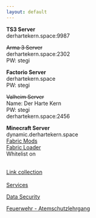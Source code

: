 ```yaml
---
layout: default
---
```

**TS3 Server**\
derhartekern.space:9987

~~Arma 3 Server~~\
derhartekern.space:2302\
PW: stegi

**Factorio Server**\
derhartekern.space\
PW: stegi

~~Valheim Server~~\
Name: Der Harte Kern\
PW: stegi\
derhartekern.space:2456

**Minecraft Server**\
dynamic.derhartekern.space\
[Fabric Mods](https://nextcloud.derhartekern.space/s/t8etRSXAS8NzefL)\
[Fabric Loader](https://fabricmc.net/use/installer/)\
Whitelist on

\
[Link collection](https://derhartekern.space/links)\
\
[Services](https://derhartekern.space/services)

[Data Security](https://derhartekern.space/data)

[Feuerwehr - Atemschutzlehrgang](https://derhartekern.space/tm1)